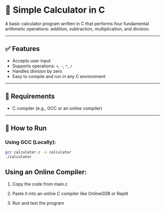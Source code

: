 # 🧮 Simple Calculator in C

A basic calculator program written in C that performs four fundamental arithmetic operations: addition, subtraction, multiplication, and division.

---

## ✅ Features

- Accepts user input
- Supports operations: `+`, `-`, `*`, `/`
- Handles division by zero
- Easy to compile and run in any C environment

---

## 🧰 Requirements

- C compiler (e.g., GCC or an online compiler)

---

## 🚀 How to Run

### Using GCC (Locally):

```bash
gcc calculator.c -o calculator
./calculator
```

##  Using an Online Compiler:
1. Copy the code from main.c

2. Paste it into an online C compiler like OnlineGDB or Replit

3. Run and test the program

